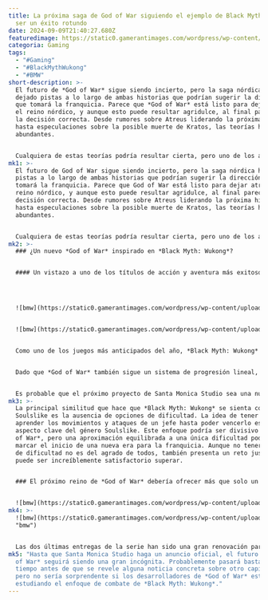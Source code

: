 ```yaml
---
title: La próxima saga de God of War siguiendo el ejemplo de Black Myth podría
  ser un éxito rotundo
date: 2024-09-09T21:40:27.680Z
featuredimage: https://static0.gamerantimages.com/wordpress/wp-content/uploads/wm/2024/09/god-of-war-ragnarok-black-myth-wu-kong-game-rant-1-1.jpg?q=49&fit=crop&w=1100&h=618&dpr=2
categoria: Gaming
tags:
  - "#Gaming"
  - "#BlackMythWukong"
  - "#BMW"
short-description: >-
  El futuro de *God of War* sigue siendo incierto, pero la saga nórdica ha
  dejado pistas a lo largo de ambas historias que podrían sugerir la dirección
  que tomará la franquicia. Parece que *God of War* está listo para dejar atrás
  el reino nórdico, y aunque esto puede resultar agridulce, al final parece ser
  la decisión correcta. Desde rumores sobre Atreus liderando la próxima historia
  hasta especulaciones sobre la posible muerte de Kratos, las teorías han sido
  abundantes.


  Cualquiera de estas teorías podría resultar cierta, pero uno de los aspectos más intrigantes sobre el cambio de reino sería su impacto en la jugabilidad. Con *God of War* de 2018 y *Ragnarok*, las mecánicas de combate alcanzaron niveles extraordinarios. Ahora, con rumores sobre un posible viaje de *God of War* a Egipto u otras t
mk1: >-
  El futuro de God of War sigue siendo incierto, pero la saga nórdica ha dejado
  pistas a lo largo de ambas historias que podrían sugerir la dirección que
  tomará la franquicia. Parece que God of War está listo para dejar atrás el
  reino nórdico, y aunque esto puede resultar agridulce, al final parece ser la
  decisión correcta. Desde rumores sobre Atreus liderando la próxima historia
  hasta especulaciones sobre la posible muerte de Kratos, las teorías han sido
  abundantes.


  Cualquiera de estas teorías podría resultar cierta, pero uno de los aspectos más intrigantes sobre el cambio de reino sería su impacto en la jugabilidad. Con God of War de 2018 y Ragnarok, las mecánicas de combate alcanzaron niveles extraordinarios. Ahora, con rumores sobre un posible viaje de God of War a Egipto u otras tierras, será fascinante ver cómo podría evolucionar el estilo de combate de Kratos en un entorno completamente nuevo. Es muy probable que Santa Monica Studio mantenga su esencia en cuanto al combate, pero inspirarse en Black Myth: Wukong podría ser clave para que la próxima era de God of War se destaque.
mk2: >-
  ### ¿Un nuevo *God of War* inspirado en *Black Myth: Wukong*?


  #### Un vistazo a uno de los títulos de acción y aventura más exitosos del año




  ![bmw](https://static0.gamerantimages.com/wordpress/wp-content/uploads/2024/09/baldur-odinson-in-god-of-war-2018.jpg?q=49&fit=crop&w=750&h=422&dpr=2 "bmw")


  ![bmw](https://static0.gamerantimages.com/wordpress/wp-content/uploads/2024/09/black-myth-wukong.jpg?q=49&fit=crop&w=750&h=422&dpr=2 "bmw")


  Como uno de los juegos más anticipados del año, *Black Myth: Wukong* cumplió con las expectativas y ha demostrado ser uno de los lanzamientos más exitosos hasta la fecha. Aunque el desarrollador Game Science insiste en que no es un juego estilo Soulslike, las influencias son claras. La progresión lineal de *Black Myth: Wukong* no se parece en nada a los mapas centrados en la exploración de los títulos Soulslike, pero su combate sí tiene muchas similitudes.


  Dado que *God of War* también sigue un sistema de progresión lineal, integrar elementos de combate al estilo Soulslike en la franquicia podría funcionar de maravilla. La próxima saga de *God of War* tendrá que esforzarse para alcanzar el mismo nivel que los juegos nórdicos, y añadir un toque Soulslike podría ofrecer una nueva perspectiva a esta serie de larga duración. Con cada entrega de *God of War*, los combates y los jefes se han vuelto más desafiantes, pero eliminar por completo las configuraciones de dificultad podría ser una elección audaz y emocionante.


  Es probable que el próximo proyecto de Santa Monica Studio sea una nueva propiedad intelectual, por lo que un nuevo *God of War* podría estar a años de distancia.
mk3: >-
  La principal similitud que hace que *Black Myth: Wukong* se sienta como un
  Soulslike es la ausencia de opciones de dificultad. La idea de tener que
  aprender los movimientos y ataques de un jefe hasta poder vencerlo es un
  aspecto clave del género Soulslike. Este enfoque podría ser divisivo en *God
  of War*, pero una aproximación equilibrada a una única dificultad podría
  marcar el inicio de una nueva era para la franquicia. Aunque no tener opciones
  de dificultad no es del agrado de todos, también presenta un reto justo que
  puede ser increíblemente satisfactorio superar.


  ### El próximo reino de *God of War* debería ofrecer más que solo un cambio de escenario


  ![bmw](https://static0.gamerantimages.com/wordpress/wp-content/uploads/2024/08/kratos-god-of-war.jpg?q=49&fit=crop&w=750&h=422&dpr=2 "bmw")
mk4: >-
  ![bmw](https://static0.gamerantimages.com/wordpress/wp-content/uploads/2024/08/mimi-ratreus-kratos-god-of-war.jpg?q=49&fit=crop&w=750&h=422&dpr=2
  "bmw")


  Las dos últimas entregas de la serie han sido una gran renovación para la franquicia, pero *God of War* puede ir aún más lejos. El DLC Valhalla de *Ragnarok* del año pasado trajo una emocionante expansión estilo Roguelike, lo que demuestra que la franquicia ya ha experimentado con otros géneros. Llevar el combate de *God of War* un paso más allá, integrando mecánicas Soulslike, no sería demasiado descabellado. No todos los aspectos del género Soulslike son adecuados para Kratos y su viaje, pero elevar los encuentros con jefes y exigir un dominio del combate encajaría perfectamente en un nuevo juego.
mk5: "Hasta que Santa Monica Studio haga un anuncio oficial, el futuro de *God
  of War* seguirá siendo una gran incógnita. Probablemente pasará bastante
  tiempo antes de que se revele alguna noticia concreta sobre otro capítulo,
  pero no sería sorprendente si los desarrolladores de *God of War* estuvieran
  estudiando el enfoque de combate de *Black Myth: Wukong*."
---
```


